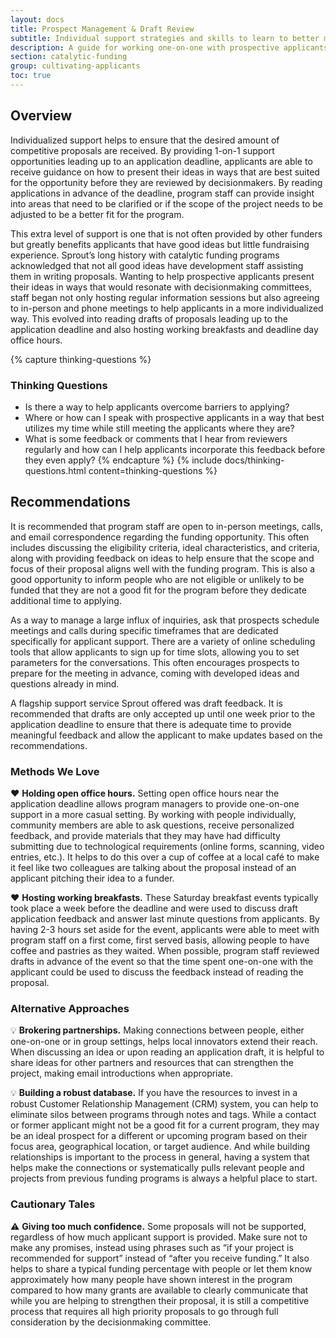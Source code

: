 ```yaml
---
layout: docs
title: Prospect Management & Draft Review
subtitle: Individual support strategies and skills to learn to better manage prospective applicants.
description: A guide for working one-on-one with prospective applicants. Provides best practices for helping applicants strengthen their proposal by communicating the goals of the program and knowledge of common feedback from reviewers. Useful for funders with the capacity to provide individual feedback, especially funders with very nuanced funding programs, to ensure that proposals will be competitive in the review process.
section: catalytic-funding
group: cultivating-applicants
toc: true
---
```


## Overview

Individualized support helps to ensure that the desired amount of competitive proposals are received. By providing 1-on-1 support opportunities leading up to an application deadline, applicants are able to receive guidance on how to present their ideas in ways that are best suited for the opportunity before they are reviewed by decisionmakers. By reading applications in advance of the deadline, program staff can provide insight into areas that need to be clarified or if the scope of the project needs to be adjusted to be a better fit for the program.

This extra level of support is one that is not often provided by other funders but greatly benefits applicants that have good ideas but little fundraising experience. Sprout’s long history with catalytic funding programs acknowledged that not all good ideas have development staff assisting them in writing proposals. Wanting to help prospective applicants present their ideas in ways that would resonate with decisionmaking committees, staff began not only hosting regular information sessions but also agreeing to in-person and phone meetings to help applicants in a more individualized way. This evolved into reading drafts of proposals leading up to the application deadline and also hosting working breakfasts and deadline day office hours.

{% capture thinking-questions %}
### Thinking Questions

* Is there a way to help applicants overcome barriers to applying?
* Where or how can I speak with prospective applicants in a way that best utilizes my time while still meeting the applicants where they are?
* What is some feedback or comments that I hear from reviewers regularly and how can I help applicants incorporate this feedback before they even apply?
{% endcapture %}
{% include docs/thinking-questions.html content=thinking-questions %}

## Recommendations

It is recommended that program staff are open to in-person meetings, calls, and email correspondence regarding the funding opportunity. This often includes discussing the eligibility criteria, ideal characteristics, and criteria, along with providing feedback on ideas to help ensure that the scope and focus of their proposal aligns well with the funding program. This is also a good opportunity to inform people who are not eligible or unlikely to be funded that they are not a good fit for the program before they dedicate additional time to applying.

As a way to manage a large influx of inquiries, ask that prospects schedule meetings and calls during specific timeframes that are dedicated specifically for applicant support. There are a variety of online scheduling tools that allow applicants to sign up for time slots, allowing you to set parameters for the conversations. This often encourages prospects to prepare for the meeting in advance, coming with developed ideas and questions already in mind.

A flagship support service Sprout offered was draft feedback. It is recommended that drafts are only accepted up until one week prior to the application deadline to ensure that there is adequate time to provide meaningful feedback and allow the applicant to make updates based on the recommendations.

### Methods We Love

:heart: **Holding open office hours.** Setting open office hours near the application deadline allows program managers to provide one-on-one support in a more casual setting. By working with people individually, community members are able to ask questions, receive personalized feedback, and provide materials that they may have had difficulty submitting due to technological requirements (online forms, scanning, video entries, etc.). It helps to do this over a cup of coffee at a local café to make it feel like two colleagues are talking about the proposal instead of an applicant pitching their idea to a funder.

:heart: **Hosting working breakfasts.** These Saturday breakfast events typically took place a week before the deadline and were used to discuss draft application feedback and answer last minute questions from applicants. By having 2-3 hours set aside for the event, applicants were able to meet with program staff on a first come, first served basis, allowing people to have coffee and pastries as they waited. When possible, program staff reviewed drafts in advance of the event so that the time spent one-on-one with the applicant could be used to discuss the feedback instead of reading the proposal.

### Alternative Approaches

:bulb: **Brokering partnerships.** Making connections between people, either one-on-one or in group settings, helps local innovators extend their reach. When discussing an idea or upon reading an application draft, it is helpful to share ideas for other partners and resources that can strengthen the project, making email introductions when appropriate.

:bulb: **Building a robust database.** If you have the resources to invest in a robust Customer Relationship Management (CRM) system, you can help to eliminate silos between programs through notes and tags. While a contact or former applicant might not be a good fit for a current program, they may be an ideal prospect for a different or upcoming program based on their focus area, geographical location, or target audience. And while building relationships is important to the process in general, having a system that helps make the connections or systematically pulls relevant people and projects from previous funding programs is always a helpful place to start.

### Cautionary Tales

:warning: **Giving too much confidence.** Some proposals will not be supported, regardless of how much applicant support is provided. Make sure not to make any promises, instead using phrases such as “if your project is recommended for support” instead of “after you receive funding.” It also helps to share a typical funding percentage with people or let them know approximately how many people have shown interest in the program compared to how many grants are available to clearly communicate that while you are helping to strengthen their proposal, it is still a competitive process that requires all high priority proposals to go through full consideration by the decisionmaking committee.
